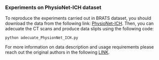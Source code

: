 ### Experiments on PhysioNet-ICH dataset

To reproduce the experiments carried out in BRATS dataset, you should download the data from the following link: [PhysioNet-ICH]([https://drive.google.com/file/d/1NgHMcIcfVGcoAYWd0ABI6AEZCkpFpvJ8/view?usp=sharing](https://physionet.org/content/ct-ich/1.3.1/)). Then, you can adecuate the CT scans and produce data slipts using the following code: 

```
python adecuate_PhysionNet_ICH.py
```

For more information on data description and usage requirements please reach out the original authors in the following [LINK]([https://www.med.upenn.edu/cbica/brats2020/data.html](https://physionet.org/content/ct-ich/1.3.1/)).
